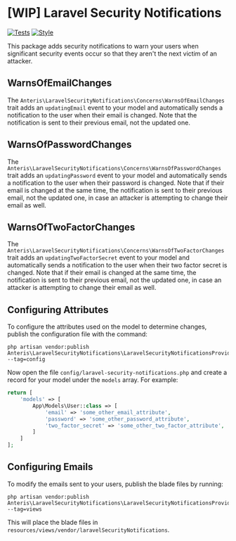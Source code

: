 # [WIP] Laravel Security Notifications

[![Tests](https://github.com/Anteris-Dev/laravel-security-notifications/actions/workflows/tests.yaml/badge.svg)](https://github.com/Anteris-Dev/laravel-security-notifications/actions/workflows/tests.yaml)
[![Style](https://github.com/Anteris-Dev/laravel-security-notifications/actions/workflows/style.yaml/badge.svg)](https://github.com/Anteris-Dev/laravel-security-notifications/actions/workflows/style.yaml)

This package adds security notifications to warn your users when significant security events occur so that they aren't the next victim of an attacker.

## WarnsOfEmailChanges
The `Anteris\LaravelSecurityNotifications\Concerns\WarnsOfEmailChanges` trait adds an `updatingEmail` event to your model and automatically sends a notification to the user when their email is changed. Note that the notification is sent to their previous email, not the updated one.

## WarnsOfPasswordChanges
The `Anteris\LaravelSecurityNotifications\Concerns\WarnsOfPasswordChanges` trait adds an `updatingPassword` event to your model and automatically sends a notification to the user when their password is changed. Note that if their email is changed at the same time, the notification is sent to their previous email, not the updated one, in case an attacker is attempting to change their email as well.

## WarnsOfTwoFactorChanges
The `Anteris\LaravelSecurityNotifications\Concerns\WarnsOfTwoFactorChanges` trait adds an `updatingTwoFactorSecret` event to your model and automatically sends a notification to the user when their two factor secret is changed. Note that if their email is changed at the same time, the notification is sent to their previous email, not the updated one, in case an attacker is attempting to change their email as well.

## Configuring Attributes
To configure the attributes used on the model to determine changes, publish the configuration file with the command:

```shell
php artisan vendor:publish Anteris\LaravelSecurityNotifications\LaravelSecurityNotificationsProvider --tag=config
```

Now open the file `config/laravel-security-notifications.php` and create a record for your model under the `models` array. For example:

```php
return [
    'models' => [
        App\Models\User::class => [
            'email' => 'some_other_email_attribute',
            'password' => 'some_other_password_attribute',
            'two_factor_secret' => 'some_other_two_factor_attribute',
        ]  
    ]
];
```

## Configuring Emails
To modify the emails sent to your users, publish the blade files by running:

```shell
php artisan vendor:publish Anteris\LaravelSecurityNotifications\LaravelSecurityNotificationsProvider --tag=views
```

This will place the blade files in `resources/views/vendor/laravelSecurityNotifications`.